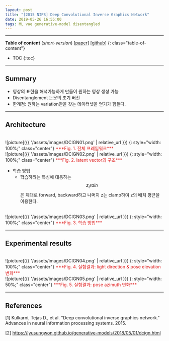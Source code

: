 ```yaml
---
layout: post
title: "[2015 NIPS] Deep Convolutional Inverse Graphics Network"
date: 2019-05-26 16:55:00
tags: ML vae generative-model disentangled
---
```


<!--more-->

---

**Table of content** (*short-version*)
[[paper]](http://papers.nips.cc/paper/5851-deep-convolutional-inverse-graphics-network.pdf) [[github]](https://github.com/yselivonchyk/TensorFlow_DCIGN)
{: class="table-of-content"}
* TOC
{:toc}

---

## Summary

- 영상의 표현을 해석가능하게 만들어 원하는 영상 생성 가능
- Disentanglement 논문의 초기 버전
- 한계점: 원하는 variation만을 갖는 데이터셋을 얻기가 힘들다.

---

## Architecture

<br/>
![picture]({{ '/assets/images/DCIGN01.png' | relative_url }})
{: style="width: 100%;" class="center"}
<span style="color: #e01f1f;">***Fig. 1. 전체 프레임워크***</span>

<br/>
![picture]({{ '/assets/images/DCIGN02.png' | relative_url }})
{: style="width: 100%;" class="center"}
<span style="color: #e01f1f;">***Fig. 2. latent vector의 구조***</span>

- 학습 방법
  - 학습하려는 특성에 대응하는 $$z_train$$은 제대로 forward, backward하고 나머지 z는 clamp하여 z의 배치 평균을 이용한다.
  
<br/>
![picture]({{ '/assets/images/DCIGN03.png' | relative_url }})
{: style="width: 100%;" class="center"}
<span style="color: #e01f1f;">***Fig. 3. 학습 방법***</span>

---

## Experimental results


<br/>
![picture]({{ '/assets/images/DCIGN04.png' | relative_url }})
{: style="width: 100%;" class="center"}
<span style="color: #e01f1f;">***Fig. 4. 실험결과: light direction & pose elevation 변화***</span>


<br/>
![picture]({{ '/assets/images/DCIGN05.png' | relative_url }})
{: style="width: 50%;" class="center"}
<span style="color: #e01f1f;">***Fig. 5. 실험결과: pose azimuth 변화***</span>


---

## References

[1] Kulkarni, Tejas D., et al. "Deep convolutional inverse graphics network." Advances in neural information processing systems. 2015.

[2] https://lyusungwon.github.io/generative-models/2018/05/01/dcign.html
